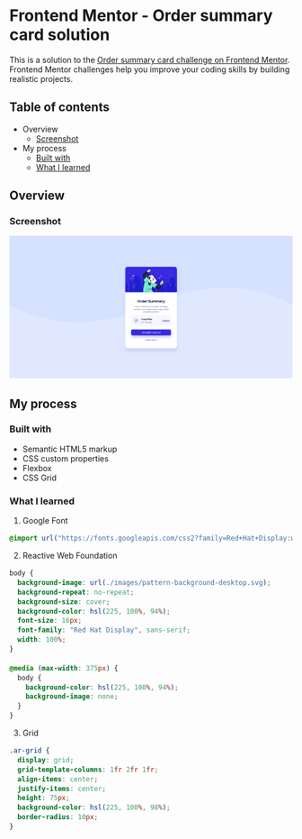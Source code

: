 # Frontend Mentor - Order summary card solution

This is a solution to the [Order summary card challenge on Frontend Mentor](https://www.frontendmentor.io/challenges/order-summary-component-QlPmajDUj). Frontend Mentor challenges help you improve your coding skills by building realistic projects.

## Table of contents

- Overview
  - [Screenshot](#screenshot)
- My process
  - [Built with](#built-with)
  - [What I learned](#what-i-learned)

## Overview

### Screenshot

![](./images/screenshot.png)

## My process

### Built with

- Semantic HTML5 markup
- CSS custom properties
- Flexbox
- CSS Grid

### What I learned

1. Google Font

```css
@import url("https://fonts.googleapis.com/css2?family=Red+Hat+Display:wght@500;700;900&display=swap");
```

2. Reactive Web Foundation

```css
body {
  background-image: url(./images/pattern-background-desktop.svg);
  background-repeat: no-repeat;
  background-size: cover;
  background-color: hsl(225, 100%, 94%);
  font-size: 16px;
  font-family: "Red Hat Display", sans-serif;
  width: 100%;
}

@media (max-width: 375px) {
  body {
    background-color: hsl(225, 100%, 94%);
    background-image: none;
  }
}
```

3. Grid

```css
.ar-grid {
  display: grid;
  grid-template-columns: 1fr 2fr 1fr;
  align-items: center;
  justify-items: center;
  height: 75px;
  background-color: hsl(225, 100%, 98%);
  border-radius: 10px;
}
```
